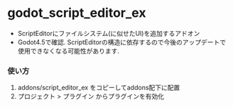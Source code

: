# godot_script_editor_ex
 - ScriptEditorにファイルシステム(に似せたUI)を追加するアドオン
 - Godot4.5で確認. ScriptEditorの構造に依存するので今後のアップデートで使用できなくなる可能性があります.

### 使い方
1. addons/script_editor_ex をコピーしてaddons配下に配置
2. プロジェクト > プラグイン からプラグインを有効化
